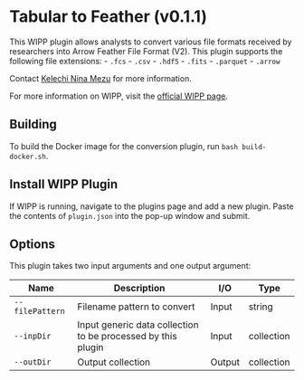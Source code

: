 # Tabular to Feather (v0.1.1)
This WIPP plugin allows analysts to convert various file formats received by researchers into Arrow Feather File Format (V2). This plugin supports the following file extensions: 
    - `.fcs`
    - `.csv`
    - `.hdf5`
    - `.fits`
    - `.parquet`
    - `.arrow`

Contact [Kelechi Nina Mezu](mailto:nina.mezu@nih.gov) for more information.

For more information on WIPP, visit the [official WIPP page](https://isg.nist.gov/deepzoomweb/software/wipp).

## Building

To build the Docker image for the conversion plugin, run
`bash build-docker.sh`.

## Install WIPP Plugin

If WIPP is running, navigate to the plugins page and add a new plugin. Paste the
contents of `plugin.json` into the pop-up window and submit.

## Options

This plugin takes two input arguments and one output argument:

| Name          | Description             | I/O    | Type   |
|---------------|-------------------------|--------|--------|
| `--filePattern` | Filename pattern to convert | Input | string |
| `--inpDir` | Input generic data collection to be processed by this plugin | Input | collection |
| `--outDir` | Output collection | Output | collection |
